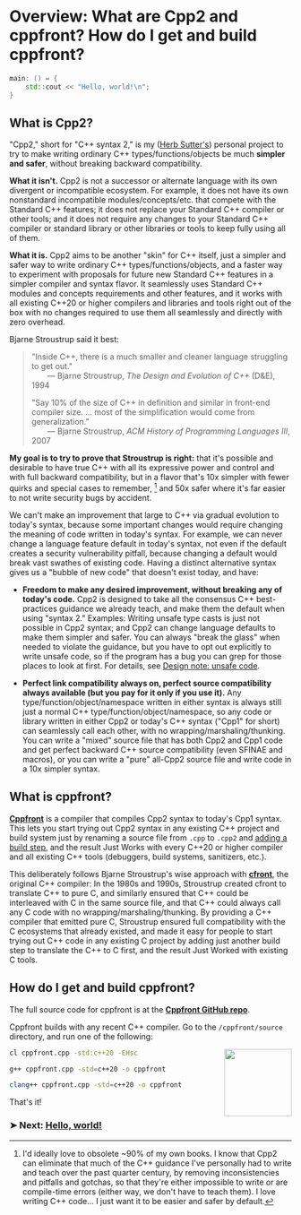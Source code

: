 
# Overview: What are Cpp2 and cppfront? How do I get and build cppfront?

``` cpp title="hello.cpp2"
main: () = {
    std::cout << "Hello, world!\n";
}
```

## <a id="what-is-cpp2"></a> What is Cpp2?

"Cpp2," short for "C++ syntax 2," is my ([Herb Sutter's](https://github.com/hsutter)) personal project to try to make writing ordinary C++ types/functions/objects be much **simpler and safer**, without breaking backward compatibility.

**What it isn't.** Cpp2 is not a successor or alternate language with its own divergent or incompatible ecosystem. For example, it does not have its own nonstandard incompatible modules/concepts/etc. that compete with the Standard C++ features; it does not replace your Standard C++ compiler or other tools; and it does not require any changes to your Standard C++ compiler or standard library or other libraries or tools to keep fully using all of them.

**What it is.** Cpp2 aims to be another "skin" for C++ itself, just a simpler and safer way to write ordinary C++ types/functions/objects, and a faster way to experiment with proposals for future new Standard C++ features in a simpler compiler and syntax flavor. It seamlessly uses Standard C++ modules and concepts requirements and other features, and it works with all existing C++20 or higher compilers and libraries and tools right out of the box with no changes required to use them all seamlessly and directly with zero overhead.

 Bjarne Stroustrup said it best:

 > "Inside C++, there is a much smaller and cleaner language struggling to get out." <br>&emsp;&emsp;— Bjarne Stroustrup, _The Design and Evolution of C++_ (D&E), 1994
>
> "Say 10% of the size of C++ in definition and similar in front-end compiler size. ... most of the simplification would come from generalization." <br>&emsp;&emsp;— Bjarne Stroustrup, _ACM History of Programming Languages III_, 2007

**My goal is to try to prove that Stroustrup is right:** that it's possible and desirable to have true C++ with all its expressive power and control and with full backward compatibility, but in a flavor that's 10x simpler with fewer quirks and special cases to remember, [^simpler] and 50x safer where it's far easier to not write security bugs by accident.

We can't make an improvement that large to C++ via gradual evolution to today's syntax, because some important changes would require changing the meaning of code written in today's syntax. For example, we can never change a language feature default in today's syntax, not even if the default creates a security vulnerability pitfall, because changing a default would break vast swathes of existing code. Having a distinct alternative syntax gives us a "bubble of new code" that doesn't exist today, and have:

- **Freedom to make any desired improvement, without breaking any of today's code.** Cpp2 is designed to take all the consensus C++ best-practices guidance we already teach, and make them the default when using "syntax 2." Examples: Writing unsafe type casts is just not possible in Cpp2 syntax; and Cpp2 can change language defaults to make them simpler and safer. You can always "break the glass" when needed to violate the guidance, but you have to opt out explicitly to write unsafe code, so if the program has a bug you can grep for those places to look at first. For details, see [Design note: unsafe code](https://github.com/hsutter/cppfront/wiki/Design-note%3A-Unsafe-code).

- **Perfect link compatibility always on, perfect source compatibility always available (but you pay for it only if you use it).** Any type/function/object/namespace written in either syntax is always still just a normal C++ type/function/object/namespace, so any code or library written in either Cpp2 or today's C++ syntax ("Cpp1" for short) can seamlessly call each other, with no wrapping/marshaling/thunking. You can write a "mixed" source file that has both Cpp2 and Cpp1 code and get perfect backward C++ source compatibility (even SFINAE and macros), or you can write a "pure" all-Cpp2 source file and write code in a 10x simpler syntax.


## <a id="what-is-cppfront"></a> What is cppfront?

[**Cppfront**](https://github.com/hsutter/cppfront) is a compiler that compiles Cpp2 syntax to today's Cpp1 syntax. This lets you start trying out Cpp2 syntax in any existing C++ project and build system just by renaming a source file from `.cpp` to `.cpp2` and [adding a build step](#adding-cppfront-in-your-ide-build-system), and the result Just Works with every C++20 or higher compiler and all existing C++ tools (debuggers, build systems, sanitizers, etc.).

This deliberately follows Bjarne Stroustrup's wise approach with [**cfront**](https://en.wikipedia.org/wiki/Cfront), the original C++ compiler: In the 1980s and 1990s, Stroustrup created cfront to translate C++ to pure C, and similarly ensured that C++ could be interleaved with C in the same source file, and that C++ could always call any C code with no wrapping/marshaling/thunking. By providing a C++ compiler that emitted pure C, Stroustrup ensured full compatibility with the C ecosystems that already existed, and made it easy for people to start trying out C++ code in any existing C project by adding just another build step to translate the C++ to C first, and the result Just Worked with existing C tools.


## <a id="build-cppfront"></a> How do I get and build cppfront?

The full source code for cppfront is at the [**Cppfront GitHub repo**](https://github.com/hsutter/cppfront).

Cppfront builds with any recent C++ compiler. Go to the `/cppfront/source` directory, and run one of the following:

<image align="right" width="120" src="https://user-images.githubusercontent.com/1801526/188906112-ef377a79-b6a9-4a30-b318-10b51d8ea934.png">

``` bash title="MSVC build instructions (Visual Studio 2019 version 16.11 or higher)"
cl cppfront.cpp -std:c++20 -EHsc
```

``` bash title="GCC build instructions (GCC 10 or higher)"
g++ cppfront.cpp -std=c++20 -o cppfront
```

``` bash title="Clang build instructions (Clang 12 or higher)"
clang++ cppfront.cpp -std=c++20 -o cppfront
```

That's it!


### &#10148; Next: [Hello, world!](welcome/hello-world.md)


[^simpler]: I'd ideally love to obsolete ~90% of my own books. I know that Cpp2 can eliminate that much of the C++ guidance I've personally had to write and teach over the past quarter century, by removing inconsistencies and pitfalls and gotchas, so that they're either impossible to write or are compile-time errors (either way, we don't have to teach them). I love writing C++ code... I just want it to be easier and safer by default.

